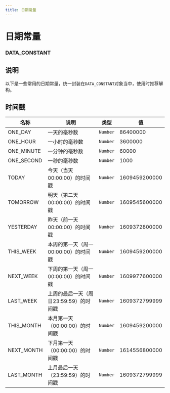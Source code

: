 ```yaml
---
title: 日期常量
---
```


# 日期常量

### DATA_CONSTANT

## 说明
以下是一些常用的日期常量，统一封装在`DATA_CONSTANT`对象当中，使用时推荐解构。

## 时间戳

| 名称       | 说明                                   | 类型   | 值            |
| ---------- | -------------------------------------- | ------ | ------------- |
| ONE_DAY    | 一天的毫秒数                           | `Number` | 86400000      |
| ONE_HOUR   | 一小时的毫秒数                         | `Number` | 3600000       |
| ONE_MINUTE | 一分钟的毫秒数                         | `Number` | 60000         |
| ONE_SECOND | 一秒的毫秒数                           | `Number` | 1000          |
| TODAY      | 今天（当天00:00:00）的时间戳           | `Number` | 1609459200000 |
| TOMORROW   | 明天（第二天00:00:00）的时间戳         | `Number` | 1609545600000 |
| YESTERDAY  | 昨天（前一天00:00:00）的时间戳         | `Number` | 1609372800000 |
| THIS_WEEK  | 本周的第一天（周一00:00:00）的时间戳   | `Number` | 1609459200000 |
| NEXT_WEEK  | 下周的第一天（周一00:00:00）的时间戳   | `Number` | 1609977600000 |
| LAST_WEEK  | 上周的最后一天（周日23:59:59）的时间戳 | `Number` | 1609372799999 |
| THIS_MONTH | 本月第一天（00:00:00）的时间戳         | `Number` | 1609459200000 |
| NEXT_MONTH | 下月第一天（00:00:00）的时间戳         | `Number` | 1614556800000 |
| LAST_MONTH | 上月最后一天（23:59:59）的时间戳       | `Number` | 1609372799999 |